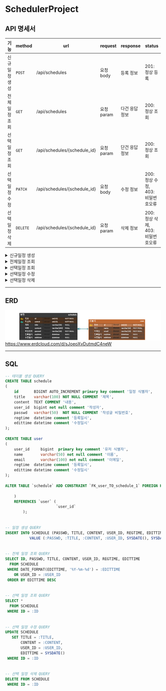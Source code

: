 # SchedulerProject

## API 명세서
|기능|method|url|request|response|status|
|----|---|---|---|---|---|
|신규일정 생성|`POST`  |/api/schedules              |요청 body  |등록 정보      |201: 정상 등록|
|전체일정 조회|`GET`   |/api/schedules              |요청 param |다건 응답 정보  |200: 정상 조회|
|선택일정 조회|`GET`   |/api/schedules/{schedule_id}|요청 param |단건 응답 정보  |200: 정상 조회|
|선택일정 수정|`PATCH` |/api/schedules/{schedule_id}|요청 body  |수정 정보      |200: 정상 수정, 403: 비밀번호오류|
|선택일정 삭제|`DELETE`|/api/schedules/{schedule_id}|요청 param |삭제 정보      |200: 정상 삭제, 403: 비밀번호오류|

<details>
  <summary>신규일정 생성</summary>
<table>
<tr>
<td>  </td> <td> Request </td> <td> Response </td>
</tr>
<tr>
<td> Start Line </td>
<td> POST  /api/schedules  HTTP/1.1</td>
<td> HTTP/1.1  201  Created </td>
</tr>
<tr>
<td> Header </td>
<td>Content-Type:application/json</td>
<td>Content-Type:application/json</td>
</tr>
<tr>
<td> Empty Line </td>
<td></td>
<td></td>
</tr>
<tr>
<td> Message Body</td>
<td>

```json
{
	"title" : "제목",
	"content" : "내용",
	"userId" : "작성자",
	"passwd" : "비밀번호"
	}
```
 
</td>
<td>

```json
{
	"id" : "번호",
	"title" : "제목",
	"content" : "내용",
	"passwd" : "비밀번호",
	"userId" : "작성자",
	"regtime" : "생성일시",
	"edittime" : "수정일시"
	}
```
 
</td>
</tr>
</table>
</details>


<details>
  <summary>전체일정 조회</summary>
<table>
<tr>
<td>  </td> <td> Request </td> <td> Response </td>
</tr>
<tr>
<td> Start Line </td>
<td> GET  /api/schedules  HTTP/1.1</td>
<td> HTTP/1.1  200  OK </td>
</tr>
<tr>
<td> Header </td>
<td>Host:localhost:8080</td>
<td>Content-Type:application/json</td>
</tr>
<tr>
<td> Empty Line </td>
<td></td>
<td></td>
</tr>
<tr>
<td> Message Body</td>
<td>
 
</td>

```json
{
	"userId" : "작성자",
	"edittime" : "수정일시"
	}
```

<td>

```json
{
	"id" : "번호",
	"title" : "제목",
	"content" : "내용",
	"passwd" : "비밀번호",
	"userid" : "작성자",
	"regtime" : "생성일시",
	"edittime" : "수정일시"
	}
```
 
</td>
</tr>
</table>
</details>


<details>
  <summary>선택일정 조회</summary>
<table>
<tr>
<td>  </td> <td> Request </td> <td> Response </td>
</tr>
<tr>
<td> Start Line </td>
<td> GET  /api/schedules?id={id}  HTTP/1.1</td>
<td> HTTP/1.1  200  OK </td>
</tr>
<tr>
<td> Header </td>
<td>Host:localhost:8080</td>
<td>Content-Type:application/json</td>
</tr>
<tr>
<td> Empty Line </td>
<td></td>
<td></td>
</tr>
<tr>
<td> Message Body</td>
<td>
 
</td>
<td>

```json
{
	"id" : "번호",
	"title" : "제목",
	"content" : "내용",
	"passwd" : "비밀번호",
	"userid" : "작성자",
	"regtime" : "생성일시",
	"edittime" : "수정일시"
	}
```
 
</td>
</tr>
</table>
</details>


<details>
  <summary>선택일정 수정</summary>
<table>
<tr>
<td>  </td> <td> Request </td> <td> Response </td>
</tr>
<tr>
<td> Start Line </td>
<td> PATCH  /api/schedules/{id}  HTTP/1.1</td>
<td> HTTP/1.1  200  OK </td>
</tr>
<tr>
<td> Header </td>
<td>Content-Type:application/json</td>
<td>Content-Type:application/json</td>
</tr>
<tr>
<td> Empty Line </td>
<td></td>
<td></td>
</tr>
<tr>
<td> Message Body</td>
<td>

```json
{
	"title" : "제목",
	"content" : "내용",
	"userId" : "작성자",
	"passwd" : "비밀번호"
	}
```
 
</td>
<td>

```json
{
	"id" : "번호",
	"title" : "제목",
	"content" : "내용",
	"passwd" : "비밀번호",
	"userid" : "작성자",
	"regtime" : "생성일시",
	"edittime" : "수정일시"
	}
```
 
</td>
</tr>
</table>
</details>


<details>
  <summary>선택일정 삭제</summary>
<table>
<tr>
<td>  </td> <td> Request </td> <td> Response </td>
</tr>
<tr>
<td> Start Line </td>
<td> DELETE  /api/schedules?id={id}  HTTP/1.1</td>
<td> HTTP/1.1  200  OK </td>
</tr>
<tr>
<td> Header </td>
<td>Host: localhost:8080</td>
<td></td>
</tr>
<tr>
<td> Empty Line </td>
<td></td>
<td></td>
</tr>
<tr>
<td> Message Body</td>
<td>

```json
{
	"passwd" : "비밀번호"
	}
```
 
</td>
<td></td>
</tr>
</table>
</details>

---
## ERD
![ERD](erd_SchedulerProject.png)
https://www.erdcloud.com/d/sJoeoXvDutmdC4neW


---
## SQL
```sql
-- 테이블 생성 QUERY
CREATE TABLE schedule
(
    id       BIGINT AUTO_INCREMENT primary key comment '일정 식별자',
    title    varchar(100) NOT NULL COMMENT '제목',
    content  TEXT COMMENT '내용',
    user_id  bigint not null comment '작성자',
    passwd   varchar(50)  NOT NULL COMMENT '작성글 비밀번호',
    regtime  datetime comment '등록일시',
    edittime datetime comment '수정일시'
);

CREATE TABLE user
(
    user_id     bigint  primary key comment '유저 식별자',
    name        varchar(50) not null comment '이름',
    email       varchar(100) not null comment '이메일',
    regtime  datetime comment '등록일시',
    edittime datetime comment '수정일시'
);

ALTER TABLE `schedule` ADD CONSTRAINT `FK_user_TO_schedule_1` FOREIGN KEY (
                                                                           `user_id`
    )
    REFERENCES `user` (
                       `user_id`
        );


-- 일정 생성 QUERY
INSERT INTO SCHEDULE (PASSWD, TITLE, CONTENT, USER_ID, REGTIME, EDITTIME)
	       VALUE (:PASSWD, :TITLE, :CONTENT, :USER_ID, SYSDATE(), SYSDATE())


-- 전체 일정 조회 QUERY
SELECT ID, PASSWD, TITLE, CONTENT, USER_ID, REGTIME, EDITTIME
  FROM SCHEDULE
 WHERE DATE_FORMAT(EDITTIME, '%Y-%m-%d') = :EDITTIME
    OR USER_ID = :USER_ID
 ORDER BY EDITTIME DESC


-- 선택 일정 조회 QUERY
SELECT *
  FROM SCHEDULE
 WHERE ID = :ID


-- 선택 일정 수정 QUERY
UPDATE SCHEDULE
   SET TITLE = :TITLE,
       CONTENT = :CONTENT,
       USER_ID = :USER_ID,
       EDITTIME = SYSDATE()
 WHERE ID = :ID


-- 선택 일정 삭제 QUERY
DELETE FROM SCHEDULE
 WHERE ID = :ID
```
